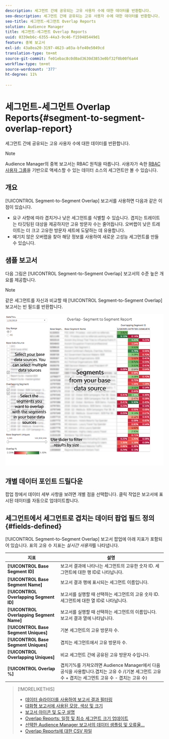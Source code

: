```yaml
---
description: 세그먼트 간에 공유되는 고유 사용자 수에 대한 데이터를 반환합니다.
seo-description: 세그먼트 간에 공유되는 고유 사용자 수에 대한 데이터를 반환합니다.
seo-title: 세그먼트-세그먼트 Overlap Reports
solution: Audience Manager
title: 세그먼트-세그먼트 Overlap Reports
uuid: 0339eb6c-6355-44a3-9c46-f159485449d1
feature: 중복 보고서
exl-id: 43a8ea20-3197-4623-a03a-bfe40e5049cd
translation-type: tm+mt
source-git-commit: fe01ebac8c0d0ad3630d3853e0bf32f0b00f6a44
workflow-type: tm+mt
source-wordcount: '377'
ht-degree: 11%

---
```


# 세그먼트-세그먼트 Overlap Reports{#segment-to-segment-overlap-report}

세그먼트 간에 공유되는 고유 사용자 수에 대한 데이터를 반환합니다.

>[!NOTE]
>
>Audience Manager의 중복 보고서는 RBAC 원칙을 따릅니다. 사용자가 속한 [RBAC 사용자 그룹](/help/using/features/administration/administration-overview.md)을 기반으로 액세스할 수 있는 데이터 소스의 세그먼트만 볼 수 있습니다.

<!-- 

c_segment_segment_overlap.xml

 -->

## 개요

[!UICONTROL Segment-to-Segment Overlap] 보고서를 사용하면 다음과 같은 이점이 있습니다.

* 요구 사항에 따라 겹치거나 낮은 세그먼트를 식별할 수 있습니다. 겹치는 트레이트는 타깃팅된 대상을 제공하지만 고유 방문자 수는 줄어듭니다. 오버랩이 낮은 트레이트는 더 크고 고유한 방문자 세트에 도달하는 데 유용합니다.
* 예기치 않은 오버랩을 찾아 해당 정보를 사용하여 새로운 고성능 세그먼트를 만들 수 있습니다.

## 샘플 보고서

다음 그림은 [!UICONTROL Segment-to-Segment Overlap] 보고서의 수준 높은 개요를 제공합니다.

>[!NOTE]
>
>같은 세그먼트를 자신과 비교할 때 [!UICONTROL Segment-to-Segment Overlap] 보고서는 빈 필드를 반환합니다.

![](assets/segment-to-segment-overlap.png)

## 개별 데이터 포인트 드릴다운

팝업 창에서 데이터 세부 사항을 보려면 개별 점을 선택합니다. 클릭 작업은 보고서에 표시된 데이터를 자동으로 업데이트합니다.

## 세그먼트에서 세그먼트로 겹치는 데이터 팝업 필드 정의 {#fields-defined}

<!-- 

r_s2s_data_pop.xml

 -->

[!UICONTROL Segment-to-Segment Overlap] 보고서 팝업에 아래 지표가 포함되어 있습니다. 표의 고유 수 지표는 *실시간 사용자*&#x200B;를 나타냅니다.

| 지표 | 설명 |
|---|---|
| **[!UICONTROL Base Segment ID]** | 보고서 결과에 나타나는 세그먼트의 고유한 숫자 ID. 세그먼트에 대한 행 ID로 나타납니다. |
| **[!UICONTROL Base Segment Name]** | 보고서 결과 행에 표시되는 세그먼트 이름입니다. |
| **[!UICONTROL Overlapping Segment ID]** | 보고서를 실행할 때 선택하는 세그먼트의 고유 숫자 ID. 세그먼트에 대한 열 ID로 나타납니다. |
| **[!UICONTROL Overlapping Segment Name]** | 보고서를 실행할 때 선택하는 세그먼트의 이름입니다. 보고서 결과 열에 나타납니다. |
| **[!UICONTROL Base Segment Uniques]** | 기본 세그먼트의 고유 방문자 수. |
| **[!UICONTROL Base Segment Uniques]** | 겹치는 세그먼트에서 고유 방문자 수. |
| **[!UICONTROL Overlapping Uniques]** | 비교 세그먼트 간에 공유된 고유 방문자 수입니다. |
| **[!UICONTROL Overlap %]** | 겹치기%를 가져오려면 Audience Manager에서 다음 공식을 사용합니다.겹치는 고유 수 /(기본 세그먼트 고유 수 + 겹치는 세그먼트 고유 수 - 겹치는 고유 수) |



>[!MORELIKETHIS]
>
>* [데이터 슬라이더를 사용하여 보고서 결과 필터링](../../reporting/dynamic-reports/data-sliders.md)
>* [대화형 보고서에 사용된 모양, 색상 및 크기](../../reporting/dynamic-reports/interactive-report-technology.md#shapes-colors-sizes)
>* [보고서 아이콘 및 도구 설명](../../reporting/dynamic-reports/interactive-report-technology.md#icons-tools-explained)
>* [Overlap Reports: 일정 및 최소 세그먼트 크기 업데이트](../../reporting/dynamic-reports/overlap-minimum-segment-size.md)
>* [선택한 Audience Manager 보고서의 데이터 샘플링 및 오류율...](../../reporting/report-sampling.md)
>* [Overlap Reports에 대한 CSV 파일](../../reporting/dynamic-reports/overlap-csv-files.md)

